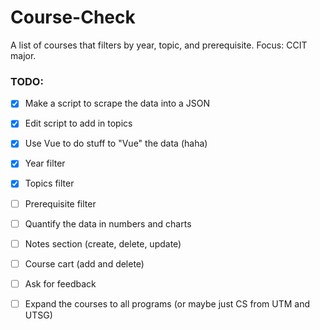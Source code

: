 # Course-Check
A list of courses that filters by year, topic, and prerequisite. Focus: CCIT major.

### TODO:

- [x] Make a script to scrape the data into a JSON

- [x] Edit script to add in topics

- [x] Use Vue to do stuff to "Vue" the data (haha)

- [x] Year filter

- [x] Topics filter

- [ ] Prerequisite filter

- [ ] Quantify the data in numbers and charts

- [ ] Notes section (create, delete, update)

- [ ] Course cart (add and delete) 

- [ ] Ask for feedback

- [ ] Expand the courses to all programs (or maybe just CS from UTM and UTSG)
